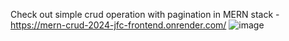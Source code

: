 Check out simple crud operation with pagination in MERN stack - https://mern-crud-2024-jfc-frontend.onrender.com/
![image](https://github.com/user-attachments/assets/b6580678-1962-45a1-8160-cc563a4f5db5)
